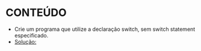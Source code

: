 # CONTEÚDO

- Crie um programa que utilize a declaração switch, sem switch statement especificado.
- [Solução: ](https://play.golang.org/p/TyIGp4Hi8B) 

